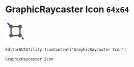 # GraphicRaycaster Icon `64x64`
<img src="/img/GraphicRaycaster%20Icon.png" width=64 height=64>

``` CSharp
EditorGUIUtility.IconContent("GraphicRaycaster Icon")
```
```
GraphicRaycaster Icon
```
